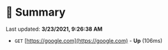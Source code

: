 # 📖 Summary
Last updated: **3/23/2021, 9:26:38 AM**

- `GET` [https://google.com](https://google.com) - **Up** (106ms)
